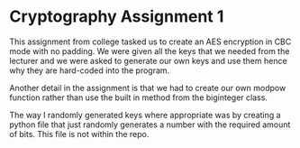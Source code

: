 # Cryptography Assignment 1

This assignment from college tasked us to create an AES encryption in CBC mode with no padding. We were given all the keys that we needed from the lecturer and we were asked to
generate our own keys and use them hence why they are hard-coded into the program.

Another detail in the assignment is that we had to create our own modpow function rather than use the built in method from the biginteger class.

The way I randomly generated keys where appropriate was by creating a python file that just randomly generates a number with the required amount of bits. This file is not within the repo.

